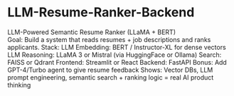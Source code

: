 # LLM-Resume-Ranker-Backend
LLM-Powered Semantic Resume Ranker (LLaMA + BERT)  
Goal: Build a system that reads resumes + job descriptions and ranks applicants. 
Stack: 
LLM Embedding: BERT / Instructor-XL for dense vectors 
LLM Reasoning: LLaMA 3 or Mistral (via HuggingFace or Ollama) 
Search: FAISS or Qdrant 
Frontend: Streamlit or React 
Backend: FastAPI 
Bonus: Add GPT-4/Turbo agent to give resume feedback 
Shows: Vector DBs, LLM prompt engineering, semantic search + ranking logic = 
real AI product thinking
